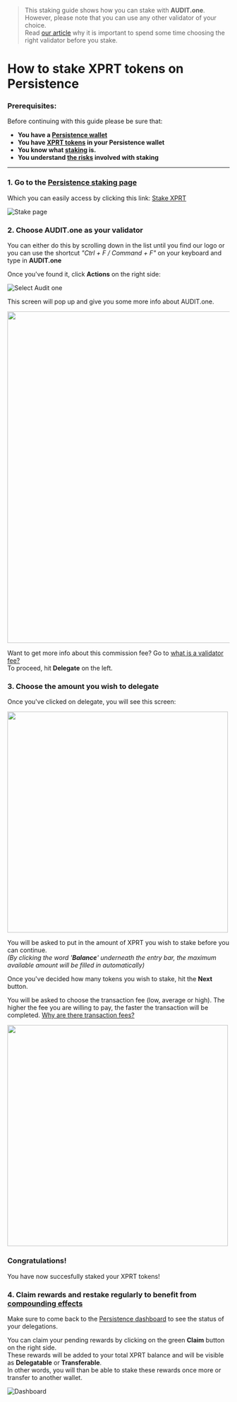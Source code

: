   > This staking guide shows how you can stake with **AUDIT.one**. <br>
  > However, please note that you can use any other validator of your choice. <br>
  > Read [our article](Importance_of_choosing_the_right_validator.md) why it is important to spend some time choosing the right validator before you stake.


# How to stake XPRT tokens on Persistence

### Prerequisites:

Before continuing with this guide please be sure that:

- **You have a [Persistence wallet](How_to_create_a_Persistence_wallet.md)**
- **You have [XPRT tokens](How_to_get_XPRT_tokens.md) in your Persistence wallet**
- **You know what [staking](What_is_staking.md) is.**
- **You understand [the risks](Risks_of_staking.md) involved with staking**

***

### **1.  Go to the [Persistence staking page](https://wallet.persistence.one/dashboard/staking)**

Which you can easily access by clicking this link: [Stake XPRT](https://wallet.persistence.one/dashboard/staking)

![Stake page](https://user-images.githubusercontent.com/95366163/146393368-1fc1af41-1093-4bda-ae7a-b09b827a476a.png)


### **2.  Choose AUDIT.one as your validator**

You can either do this by scrolling down in the list until you find our logo or you can use the shortcut _"Ctrl + F / Command + F"_ on your keyboard and type in **AUDIT.one**

Once you've found it, click **Actions** on the right side:

![Select Audit one](https://user-images.githubusercontent.com/95366163/146393399-cdf4a306-bc03-4e9a-9dfd-5fe9a6beadb5.png)


This screen will pop up and give you some more info about AUDIT.one. 

<img width="750" src="https://user-images.githubusercontent.com/95366163/146362728-2a8755df-a96d-4f92-a40b-e33cb490796e.png">

Want to get more info about this commission fee? Go to [what is a validator fee?](Validator_fee.md)<br>
To proceed, hit **Delegate** on the left.


### **3.  Choose the amount you wish to delegate**

Once you've clicked on delegate, you will see this screen:

<img width="500" src="https://user-images.githubusercontent.com/95366163/146365291-a4f308c3-e10f-4da9-9b0d-730f64d218f4.png">

You will be asked to put in the amount of XPRT you wish to stake before you can continue. <br>
_(By clicking the word '**Balance**' underneath the entry bar, the maximum available amount will be filled in automatically)_

Once you've decided how many tokens you wish to stake, hit the **Next** button.

You will be asked to choose the transaction fee (low, average or high). 
The higher the fee you are willing to pay, the faster the transaction will be completed. [Why are there transaction fees?](Transaction_fees.md)

<img width="500" src=https://user-images.githubusercontent.com/95366163/146365376-77fc715c-a942-4a06-9c6f-0d8937ff0004.png>

### **Congratulations!** 
You have now succesfully staked your XPRT tokens!


### **4.  Claim rewards and restake regularly to benefit from [compounding effects](Compounding_interest.md)**

Make sure to come back to the [Persistence dashboard](https://wallet.persistence.one/dashboard/wallet) to see the status of your delegations. <br>

You can claim your pending rewards by clicking on the green **Claim** button on the right side.<br>
These rewards will be added to your total XPRT balance and will be visible as **Delegatable** or **Transferable**. <br>
In other words, you will than be able to stake these rewards once more or transfer to another wallet. 

![Dashboard](https://user-images.githubusercontent.com/95366163/146368986-b8f3fa73-8c19-4bed-956d-1a4d0fb967cf.png)

